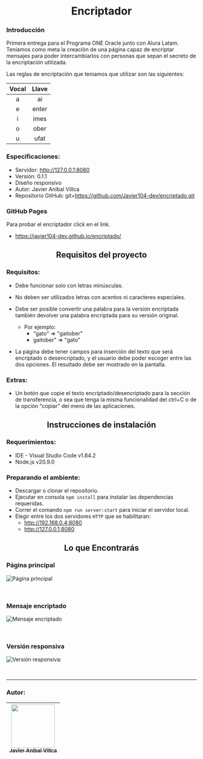 <h1 align='center'>Encriptador</h1>

### Introducción
Primera entrega para el Programa ONE Oracle junto con Alura Latam. Teníamos como meta la creación de una página capaz de encriptar mensajes para poder intercambiarlos con personas que sepan el secreto de la encriptación utilizada.

Las reglas de encriptación que teniamos que utilizar son las siguientes:

| Vocal | Llave |
| :---: | :---: |
|   a   |  ai   |
|   e   | enter |
|   i   | imes  |
|   o   | ober  |
|   u   | ufat  |

### Especificaciones:
- Servidor: http://127.0.0.1:8080
- Versión: 0.1.1
- Diseño responsivo
- Autor: Javier Anibal Villca
- Repositorio GitHub: git+https://github.com/Javier104-dev/encriptado.git

### GitHub Pages
Para probar el encriptador click en el link.
- https://javier104-dev.github.io/encriptado/

<h2 align='center'>Requisitos del proyecto</h2>

### Requisitos:
- Debe funcionar solo con letras minúsculas.
- No deben ser utilizados letras con acentos ni caracteres especiales.
- Debe ser posible convertir una palabra para la versión encriptada también devolver una palabra encriptada para su versión original.
  - Por ejemplo:
    - "gato" => "gaitober"
    - gaitober" => "gato"

- La página debe tener campos para
inserción del texto que será encriptado o desencriptado, y el usuario debe poder escoger entre las dos opciones.
El resultado debe ser mostrado en la pantalla.

### Extras:
- Un botón que copie el texto encriptado/desencriptado para la sección de transferencia, o sea que tenga la misma funcionalidad del ctrl+C o de la opción "copiar" del menú de las aplicaciones.

<h2 align='center'>Instrucciones de instalación</h2>

### Requerimientos:
- IDE - Visual Studio Code v1.84.2
- Node.js v20.9.0

### Preparando el ambiente:
- Descargar o clonar el repositorio.
- Ejecutar en consola `npm install` para instalar las dependencias requeridas.
- Correr el comando `npm run server:start` para iniciar el servidor local.
- Elegir entre los dos servidores `HTTP` que se habilitaran:
  - http://192.168.0.4:8080
  - http://127.0.0.1:8080

<h2 align='center'>Lo que Encontrarás</h2>

### Página principal
<p align='left'>
  <img
    alt='Página principal'
    src='https://github.com/Javier104-dev/encriptado/assets/105408069/e9fd0453-3ee6-4e68-a0ef-4c95017b560b'
  >
</p>
<br>

### Mensaje encriptado
<p align='left'>
  <img
    alt='Mensaje encriptado'
    src='https://github.com/Javier104-dev/encriptado/assets/105408069/a5b097e6-9e88-4c0f-98cf-f87d3c3c46d8'
  >
</p>
<br>

### Versión responsiva
<p align='left'>
  <img
    alt='Versión responsiva:'
    src='https://github.com/Javier104-dev/encriptado/assets/105408069/8898f762-3480-4ede-923d-215c4bedd1c5'
  >
</p>
<br>

---

### Autor:
| [<img src='https://avatars.githubusercontent.com/u/105408069?v=4' width=115><br><sub>Javier Anibal Villca</sub>](https://github.com/Javier104-dev) |
| :------------------------------------------------------------------------------------------------------------------------------------------------: |
